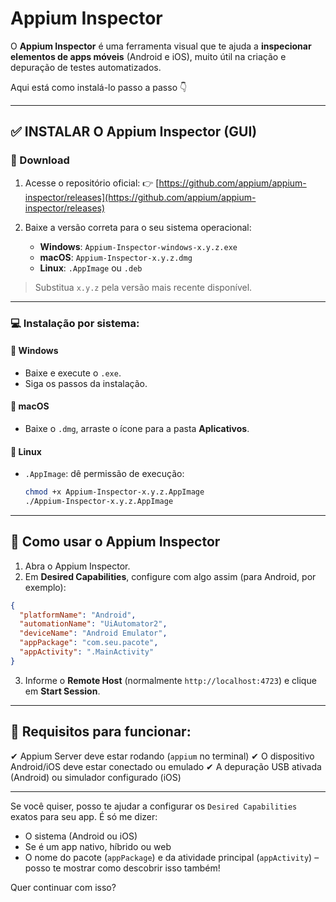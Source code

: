 # Appium Inspector

O **Appium Inspector** é uma ferramenta visual que te ajuda a **inspecionar elementos de apps móveis** (Android e iOS), muito útil na criação e depuração de testes automatizados.

Aqui está como instalá-lo passo a passo 👇

---

## ✅ INSTALAR O **Appium Inspector** (GUI)

### 🔗 Download

1. Acesse o repositório oficial:
   👉 [https://github.com/appium/appium-inspector/releases](https://github.com/appium/appium-inspector/releases)

2. Baixe a versão correta para o seu sistema operacional:

   * **Windows**: `Appium-Inspector-windows-x.y.z.exe`
   * **macOS**: `Appium-Inspector-x.y.z.dmg`
   * **Linux**: `.AppImage` ou `.deb`

> Substitua `x.y.z` pela versão mais recente disponível.

---

### 💻 Instalação por sistema:

#### 🔹 **Windows**

* Baixe e execute o `.exe`.
* Siga os passos da instalação.

#### 🍏 **macOS**

* Baixe o `.dmg`, arraste o ícone para a pasta **Aplicativos**.

#### 🐧 **Linux**

* `.AppImage`: dê permissão de execução:

  ```bash
  chmod +x Appium-Inspector-x.y.z.AppImage
  ./Appium-Inspector-x.y.z.AppImage
  ```

---

## 🚀 Como usar o Appium Inspector

1. Abra o Appium Inspector.
2. Em **Desired Capabilities**, configure com algo assim (para Android, por exemplo):

```json
{
  "platformName": "Android",
  "automationName": "UiAutomator2",
  "deviceName": "Android Emulator",
  "appPackage": "com.seu.pacote",
  "appActivity": ".MainActivity"
}
```

3. Informe o **Remote Host** (normalmente `http://localhost:4723`) e clique em **Start Session**.

---

## 🔄 Requisitos para funcionar:

✔ Appium Server deve estar rodando (`appium` no terminal)
✔ O dispositivo Android/iOS deve estar conectado ou emulado
✔ A depuração USB ativada (Android) ou simulador configurado (iOS)

---

Se você quiser, posso te ajudar a configurar os `Desired Capabilities` exatos para seu app. É só me dizer:

* O sistema (Android ou iOS)
* Se é um app nativo, híbrido ou web
* O nome do pacote (`appPackage`) e da atividade principal (`appActivity`) – posso te mostrar como descobrir isso também!

Quer continuar com isso?

